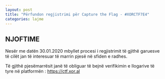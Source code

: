 ```yaml
---
layout: post
title: "Përfundon regjistrimi për Capture the Flag - #XORCTF7E4"
categories: lajme
---
```


## NJOFTIME

Nesër me datën 30.01.2020 mbyllet procesi i regjistrimit të gjithë garuesve të cilët jan të interesuar të marrin pjesë në sfiden e radhes.


Të gjithë pjesëmarrësit janë të obliguar të bejnë verifikimin e llogarive të tyre në platformën : https://ctf.xor.al
